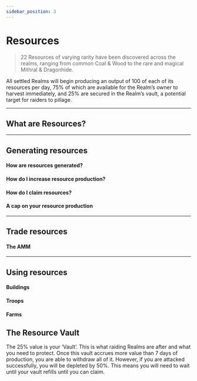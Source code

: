 ```yaml
---
sidebar_position: 3
---
```


# Resources

> 22 Resources of varying rarity have been discovered across the realms, ranging from common Coal & Wood to the rare and magical Mithral & Dragonhide.

All settled Realms will begin producing an output of 100 of each of its resources per day, 75% of which are available for the Realm’s owner to harvest immediately, and 25% are secured in the Realm’s vault, a potential target for raiders to pillage.

---

## What are Resources?

---

## Generating resources

#### How are resources generated?

#### How do I increase resource production?

#### How do I claim resources?

#### A cap on your resource production

---
## Trade resources

#### The AMM

---
## Using resources

#### Buildings

#### Troops

#### Farms

## The Resource Vault

The 25% value is your ‘Vault’. This is what raiding Realms are after and what you need to protect. Once this vault accrues more value than 7 days of production, you are able to withdraw all of it. However, if you are attacked successfully, you will be depleted by 50%. This means you will need to wait until your vault refills until you can claim.



